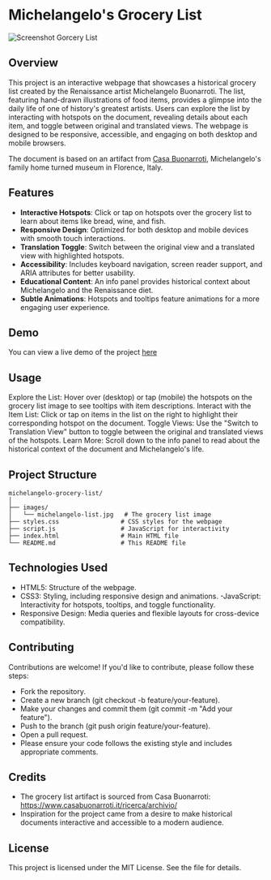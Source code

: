 # Michelangelo's Grocery List

![Screenshot Gorcery List](https://github.com/user-attachments/assets/d51158f7-7035-49e2-abaa-f1a0d52f80b7)

## Overview
This project is an interactive webpage that showcases a historical grocery list created by the Renaissance artist Michelangelo Buonarroti. The list, featuring hand-drawn illustrations of food items, provides a glimpse into the daily life of one of history's greatest artists. Users can explore the list by interacting with hotspots on the document, revealing details about each item, and toggle between original and translated views. The webpage is designed to be responsive, accessible, and engaging on both desktop and mobile browsers.

The document is based on an artifact from [Casa Buonarroti](https://www.casabuonarroti.it), Michelangelo's family home turned museum in Florence, Italy.

## Features
- **Interactive Hotspots**: Click or tap on hotspots over the grocery list to learn about items like bread, wine, and fish.
- **Responsive Design**: Optimized for both desktop and mobile devices with smooth touch interactions.
- **Translation Toggle**: Switch between the original view and a translated view with highlighted hotspots.
- **Accessibility**: Includes keyboard navigation, screen reader support, and ARIA attributes for better usability.
- **Educational Content**: An info panel provides historical context about Michelangelo and the Renaissance diet.
- **Subtle Animations**: Hotspots and tooltips feature animations for a more engaging user experience.

## Demo
You can view a live demo of the project [here](https://edisedis777.github.io/Michelangelo-s-Grocery-List/)

## Usage
Explore the List: Hover over (desktop) or tap (mobile) the hotspots on the grocery list image to see tooltips with item descriptions.
Interact with the Item List: Click or tap on items in the list on the right to highlight their corresponding hotspot on the document.
Toggle Views: Use the "Switch to Translation View" button to toggle between the original and translated views of the hotspots.
Learn More: Scroll down to the info panel to read about the historical context of the document and Michelangelo's life.

## Project Structure
```
michelangelo-grocery-list/
│
├── images/
│   └── michelangelo-list.jpg   # The grocery list image
├── styles.css                 # CSS styles for the webpage
├── script.js                  # JavaScript for interactivity
├── index.html                 # Main HTML file
└── README.md                  # This README file
```

## Technologies Used
- HTML5: Structure of the webpage.
- CSS3: Styling, including responsive design and animations.
-JavaScript: Interactivity for hotspots, tooltips, and toggle functionality.
- Responsive Design: Media queries and flexible layouts for cross-device compatibility.

## Contributing
Contributions are welcome! If you'd like to contribute, please follow these steps:

- Fork the repository.
- Create a new branch (git checkout -b feature/your-feature).
- Make your changes and commit them (git commit -m "Add your feature").
- Push to the branch (git push origin feature/your-feature).
- Open a pull request.
- Please ensure your code follows the existing style and includes appropriate comments.

## Credits
- The grocery list artifact is sourced from Casa Buonarroti: https://www.casabuonarroti.it/ricerca/archivio/
- Inspiration for the project came from a desire to make historical documents interactive and accessible to a modern audience.

## License
This project is licensed under the MIT License. See the  file for details.
